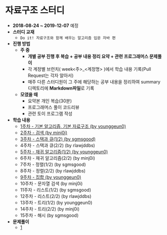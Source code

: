 # 자료구조 스터디

* **2018-08-24 ~ 2019-12-07** 예정
* **스터디 교재**
  * `Do it! 자료구조와 함께 배우는 알고리즘 입문 자바 편`
* **진행 방법**
  * **주 중**
    * **개별 공부 진행 후 복습 + 공부 내용 정리 요약 + 관련 프로그래머스 문제풀이**
    * 각 계정별 브런치( week&lt;주&gt;\_&lt;계정명&gt; )에서 학습 내용 기록(Pull Request는 각자 알아서)
    * 매주 다른 스터디원이 그 주에 해당하는 공부 내용을 정리하여 summary 디렉토리에 **Markdown파일**로 기록
  * **모였을 때**
    * 요약본 개인 복습(30분)
    * 프로그래머스 풀이 코드리뷰
    * 관련  토이 프로그램 작성
* **학습 내용**
  * [1주차 - 기본 알고리즘, 기본 자료구조 (by younggeun0)](https://github.com/younggeun0/DataStructureStudy/blob/master/summary/week1_summary.md)
  * [2주차 - 검색 (by minj0i)](https://github.com/younggeun0/DataStructureStudy/blob/master/summary/week2_summary.md) 
  * [3주차 - 스택과 큐(1/2) (by sgmsgood)](https://github.com/younggeun0/DataStructureStudy/blob/master/summary/week3_summary.md)
  * 4주차 - 스택과 큐(2/2) (by rlawjddbs)
  * [5주차 - 재귀 알고리즘(1/2) (by younggeun0)](https://github.com/younggeun0/DataStructureStudy/blob/master/summary/week5_summary.md)
  * 6주차 - 재귀 알고리즘(2/2) (by minj0i)
  * 7주차 - 정렬(1/2) (by sgmsgood)
  * 8주차 - 정렬(2/2) (by rlawjddbs)
  * [9주차 - 집합 (by younggeun0)](https://github.com/younggeun0/DataStructureStudy/blob/master/summary/week9_summary.md)
  * 10주차 - 문자열 검색 (by minj0i)
  * 11주자 - 리스트(1/2) (by sgmsgood)
  * 12주차 - 리스트(2/2) (by rlawjddbs)
  * 13주차 - 트리(1/2) (by younggeun0)
  * 14주차 - 트리(2/2) (by minj0i)
  * 15주차 - 해시 (by sgmsgood)
* **문제풀이**
  * [1](https://github.com/younggeun0/DataStructureStudy/blob/master/programmers_test/week1.md)
